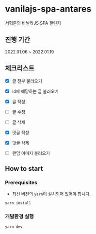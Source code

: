 # vanilajs-spa-antares

서혁준의 바닐라JS SPA 챌린지

## 진행 기간

2022.01.06 ~ 2022.01.19

## 체크리스트

- [x] 글 전부 불러오기

- [x] id에 해당하는 글 불러오기

- [x] 글 작성

- [ ] 글 수정

- [ ] 글 삭제

- [x] 댓글 작성

- [x] 댓글 삭제

- [ ] 랜덤 이미지 불러오기

## How to start

### Prerequisites

- 최신 버전의 `yarn`이 설치되어 있어야 합니다.

```bash
yarn install
```

### 개발환경 실행

```bash
yarn dev
```
